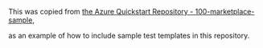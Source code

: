 This was copied from [the Azure Quickstart Repository - 100-marketplace-sample](https://github.com/Azure/azure-quickstart-templates/tree/master/100-marketplace-sample),

as an example of how to include sample test templates in this repository. 

